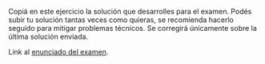 Copiá en este ejercicio la solución que desarrolles para el examen. Podés subir tu solución tantas veces como quieras, se recomienda hacerlo seguido para mitigar problemas técnicos. Se corregirá únicamente sobre la última solución enviada.

Link al [enunciado del examen](https://docs.google.com/document/d/e/2PACX-1vQ0gJ6Pvs5I_qkjEX6TtUmg6SMXgvqszWTcJWcT0ENokikWcjcasV3ZuniBhWpGKAfAbWUkRJjZxoDW/pub).